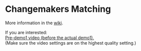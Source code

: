 # Changemakers Matching

More information in the [wiki](https://github.com/jlmacle/changemakers-matchmaking_front-end/wiki).


If you are interested:
<br>
[Pre-demo1 video (before the actual demo1).](https://drive.google.com/file/d/1_NdmVNkgxen8GV8LbhR4ZdCzwwmOKfCF/view?usp=drive_link&fbclid=IwAR0UDjmHp1DEBLho9Ba1EDJtHKuWFjOoWQECgd37fAviIAO-UyWWYoMR_J8)<br>
(Make sure the video settings are on the highest quality setting.)





